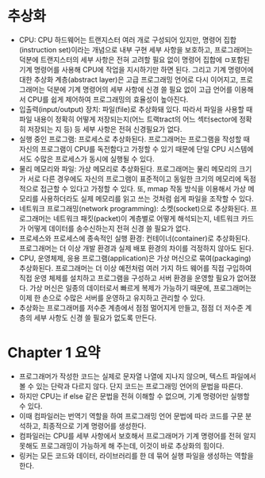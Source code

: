 # 추상화
- CPU: CPU 하드웨어는 트랜지스터 여러 개로 구성되어 있지만, 명령어 집합(instruction set)이라는 개념으로 내부 구현 세부 사항을 보호하고, 프로그래머는 덕분에 트랜지스터의 세부 사항은 전혀 고려할 필요 없이 명령어 집합에 ㅁ포함된 기계 명령어를 사용해 CPU에 작업을 지시하기만 하면 된다. 그리고 기계 명령어에 대한 추상화 계층(abstract layer)은 고급 프로그래밍 언어로 다시 이어지고, 프로그래머는 덕분에 기계 명령어의 세부 사항에 신경 쓸 필요 없이 고급 언어를 이용해서 CPU를 쉽게 제어하여 프로그래밍의 효율성이 높아진다. 
- 입출력(input/output) 장치: 파일(file)로 추상화돼 있다. 따라서 파일을 사용할 때 파일 내용이 정확히 어떻게 저장되는지(어느 트랙tract의 어느 섹터sector에 정확히 저장되는 지 등) 등 세부 사항은 전혀 신경필요가 없다. 
- 실행 중인 프로그램: 프로세스로 추상화된다. 프로그래머는 프로그램을 작성할 때 자신의 프로그램이 CPU를 독전함다고 가정할 수 있기 때문에 단일 CPU 시스템에서도 수많은 프로세스가 동시에 실행될 수 있다.
- 물리 메모리와 파일: 가상 메모리로 추상화된다. 프로그래머는 물리 메모리의 크기가 서로 다른 경우에도 자신의 프로그램이 표준적이고 동일한 크기의 메모리에 독점적으로 접근할 수 있다고 가정할 수 있다. 또, mmap 작동 방식을 이용해서 가상 메모리를 사용하더라도 실제 메모리를 읽고 쓰는 것처럼 쉽게 파일을 조작할 수 있다.
- 네트워크 프로그래밍(network programming): 소켓(socket)으로 추상화된다. 프로그래머는 네트워크 패킷(packet)이 계층별로 어떻게 해석되는지, 네트워크 카드가 어떻게 데이터를 송수신하는지 전혀 신경 쓸 필요가 없다.
- 프로세스와 프로세스에 종속적인 실행 환경: 컨테이너(container)로 추상화된다. 프로그래머는 더 이상 개발 환경과 실제 배포 환경의 차이를 걱정하지 않아도 된다.
- CPU, 운영체제, 응용 프로그램(application)은 가상 머신으로 묶여(packaging) 추상화된다. 프로그래머는 더 이상 예전처럼 여러 가지 하드 웨어를 직접 구입하여 직접 운영 체제를 설치하고 프로그램을 구성하고 서버 환경을 운영할 필요가 없어졌다. 가상 머신은 일종의 데이터로서 빠르게 복제가 가능하기 때문에, 프로그래머는 이제 한 손으로 수많은 서버를 운영하고 유지하고 관리할 수 있다.
- 추상화는 프로그래머를 저수준 계층에서 점점 멀어지게 만들고, 점점 더 저수준 계층의 세부 사항도 신경 쓸 필요가 없도록 만든다. 

# Chapter 1 요약
- 프로그래머가 작성한 코드는 실제로 문자열 나열에 지나지 않으며, 텍스트 파일에서 볼 수 있는 단락과 다르지 않다. 단지 코드는 프로그래밍 언어의 문법을 따른다.
- 하지만 CPU는 if else 같은 문법을 전혀 이해할 수 없으며, 기계 명령어만 실행할 수 있다.
- 이때 컴파일러는 번역기 역할을 하여 프로그래밍 언어 문법에 따라 코드를 구문 분석하고, 최종적으로 기계 명령어를 생성한다.
- 컴파일러는 CPU를 세부 사항에서 보호해서 프로그래머가 기계 명령어를 전혀 알지 못해도 프로그래밍이 가능하게 해 주는데, 이것이 바로 추상화의 힘이다.
- 링커는 모든 코드와 데이터, 라이브러리를 한 데 묶어 실행 파일을 생성하는 역할을 한다.